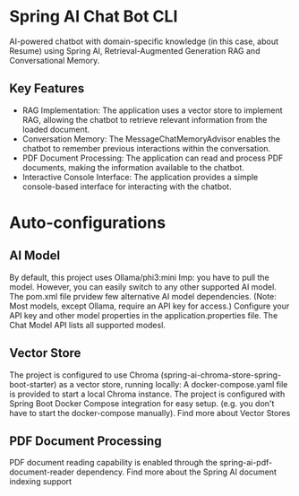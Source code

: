 # Spring AI Chat Bot CLI

AI-powered chatbot with domain-specific knowledge (in this case, about Resume) using Spring AI, Retrieval-Augmented Generation RAG and Conversational Memory.

## Key Features
- RAG Implementation: The application uses a vector store to implement RAG, allowing the chatbot to retrieve relevant information from the loaded document.
- Conversation Memory: The MessageChatMemoryAdvisor enables the chatbot to remember previous interactions within the conversation.
- PDF Document Processing: The application can read and process PDF documents, making the information available to the chatbot.
- Interactive Console Interface: The application provides a simple console-based interface for interacting with the chatbot.

# Auto-configurations
## AI Model
By default, this project uses Ollama/phi3:mini Imp: you have to pull the model. However, you can easily switch to any other supported AI model. The pom.xml file prvidew few alternative AI model dependencies. (Note: Most models, except Ollama, require an API key for access.) Configure your API key and other model properties in the application.properties file. The Chat Model API lists all supported modesl.

## Vector Store
The project is configured to use Chroma (spring-ai-chroma-store-spring-boot-starter) as a vector store, running locally: A docker-compose.yaml file is provided to start a local Chroma instance. The project is configured with Spring Boot Docker Compose integration for easy setup. (e.g. you don't have to start the docker-compose manually). Find more about Vector Stores

## PDF Document Processing
PDF document reading capability is enabled through the spring-ai-pdf-document-reader dependency. Find more about the Spring AI document indexing support
